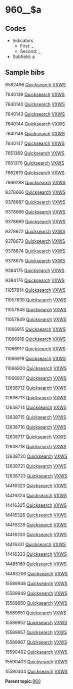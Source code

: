 # 960\_\_$a

## Codes

-   Indicators
    -   First: \_
    -   Second: \_
-   Subfield: a

## Sample bibs

6582496 [Quicksearch](https://search.library.yale.edu/catalog/6582496) [VXWS](http://prodorbis.library.yale.edu:7014/vxws/GetHoldingsService?bibId=6582496)

7640139 [Quicksearch](https://search.library.yale.edu/catalog/7640139) [VXWS](http://prodorbis.library.yale.edu:7014/vxws/GetHoldingsService?bibId=7640139)

7640140 [Quicksearch](https://search.library.yale.edu/catalog/7640140) [VXWS](http://prodorbis.library.yale.edu:7014/vxws/GetHoldingsService?bibId=7640140)

7640143 [Quicksearch](https://search.library.yale.edu/catalog/7640143) [VXWS](http://prodorbis.library.yale.edu:7014/vxws/GetHoldingsService?bibId=7640143)

7640144 [Quicksearch](https://search.library.yale.edu/catalog/7640144) [VXWS](http://prodorbis.library.yale.edu:7014/vxws/GetHoldingsService?bibId=7640144)

7640146 [Quicksearch](https://search.library.yale.edu/catalog/7640146) [VXWS](http://prodorbis.library.yale.edu:7014/vxws/GetHoldingsService?bibId=7640146)

7640147 [Quicksearch](https://search.library.yale.edu/catalog/7640147) [VXWS](http://prodorbis.library.yale.edu:7014/vxws/GetHoldingsService?bibId=7640147)

7651369 [Quicksearch](https://search.library.yale.edu/catalog/7651369) [VXWS](http://prodorbis.library.yale.edu:7014/vxws/GetHoldingsService?bibId=7651369)

7651370 [Quicksearch](https://search.library.yale.edu/catalog/7651370) [VXWS](http://prodorbis.library.yale.edu:7014/vxws/GetHoldingsService?bibId=7651370)

7662619 [Quicksearch](https://search.library.yale.edu/catalog/7662619) [VXWS](http://prodorbis.library.yale.edu:7014/vxws/GetHoldingsService?bibId=7662619)

7669288 [Quicksearch](https://search.library.yale.edu/catalog/7669288) [VXWS](http://prodorbis.library.yale.edu:7014/vxws/GetHoldingsService?bibId=7669288)

9378666 [Quicksearch](https://search.library.yale.edu/catalog/9378666) [VXWS](http://prodorbis.library.yale.edu:7014/vxws/GetHoldingsService?bibId=9378666)

9378667 [Quicksearch](https://search.library.yale.edu/catalog/9378667) [VXWS](http://prodorbis.library.yale.edu:7014/vxws/GetHoldingsService?bibId=9378667)

9378668 [Quicksearch](https://search.library.yale.edu/catalog/9378668) [VXWS](http://prodorbis.library.yale.edu:7014/vxws/GetHoldingsService?bibId=9378668)

9378669 [Quicksearch](https://search.library.yale.edu/catalog/9378669) [VXWS](http://prodorbis.library.yale.edu:7014/vxws/GetHoldingsService?bibId=9378669)

9378672 [Quicksearch](https://search.library.yale.edu/catalog/9378672) [VXWS](http://prodorbis.library.yale.edu:7014/vxws/GetHoldingsService?bibId=9378672)

9378673 [Quicksearch](https://search.library.yale.edu/catalog/9378673) [VXWS](http://prodorbis.library.yale.edu:7014/vxws/GetHoldingsService?bibId=9378673)

9378674 [Quicksearch](https://search.library.yale.edu/catalog/9378674) [VXWS](http://prodorbis.library.yale.edu:7014/vxws/GetHoldingsService?bibId=9378674)

9378675 [Quicksearch](https://search.library.yale.edu/catalog/9378675) [VXWS](http://prodorbis.library.yale.edu:7014/vxws/GetHoldingsService?bibId=9378675)

9384175 [Quicksearch](https://search.library.yale.edu/catalog/9384175) [VXWS](http://prodorbis.library.yale.edu:7014/vxws/GetHoldingsService?bibId=9384175)

9384176 [Quicksearch](https://search.library.yale.edu/catalog/9384176) [VXWS](http://prodorbis.library.yale.edu:7014/vxws/GetHoldingsService?bibId=9384176)

11057814 [Quicksearch](https://search.library.yale.edu/catalog/11057814) [VXWS](http://prodorbis.library.yale.edu:7014/vxws/GetHoldingsService?bibId=11057814)

11057839 [Quicksearch](https://search.library.yale.edu/catalog/11057839) [VXWS](http://prodorbis.library.yale.edu:7014/vxws/GetHoldingsService?bibId=11057839)

11057848 [Quicksearch](https://search.library.yale.edu/catalog/11057848) [VXWS](http://prodorbis.library.yale.edu:7014/vxws/GetHoldingsService?bibId=11057848)

11057849 [Quicksearch](https://search.library.yale.edu/catalog/11057849) [VXWS](http://prodorbis.library.yale.edu:7014/vxws/GetHoldingsService?bibId=11057849)

11066915 [Quicksearch](https://search.library.yale.edu/catalog/11066915) [VXWS](http://prodorbis.library.yale.edu:7014/vxws/GetHoldingsService?bibId=11066915)

11066916 [Quicksearch](https://search.library.yale.edu/catalog/11066916) [VXWS](http://prodorbis.library.yale.edu:7014/vxws/GetHoldingsService?bibId=11066916)

11066917 [Quicksearch](https://search.library.yale.edu/catalog/11066917) [VXWS](http://prodorbis.library.yale.edu:7014/vxws/GetHoldingsService?bibId=11066917)

11066919 [Quicksearch](https://search.library.yale.edu/catalog/11066919) [VXWS](http://prodorbis.library.yale.edu:7014/vxws/GetHoldingsService?bibId=11066919)

11066920 [Quicksearch](https://search.library.yale.edu/catalog/11066920) [VXWS](http://prodorbis.library.yale.edu:7014/vxws/GetHoldingsService?bibId=11066920)

11066927 [Quicksearch](https://search.library.yale.edu/catalog/11066927) [VXWS](http://prodorbis.library.yale.edu:7014/vxws/GetHoldingsService?bibId=11066927)

12638712 [Quicksearch](https://search.library.yale.edu/catalog/12638712) [VXWS](http://prodorbis.library.yale.edu:7014/vxws/GetHoldingsService?bibId=12638712)

12638713 [Quicksearch](https://search.library.yale.edu/catalog/12638713) [VXWS](http://prodorbis.library.yale.edu:7014/vxws/GetHoldingsService?bibId=12638713)

12638714 [Quicksearch](https://search.library.yale.edu/catalog/12638714) [VXWS](http://prodorbis.library.yale.edu:7014/vxws/GetHoldingsService?bibId=12638714)

12638715 [Quicksearch](https://search.library.yale.edu/catalog/12638715) [VXWS](http://prodorbis.library.yale.edu:7014/vxws/GetHoldingsService?bibId=12638715)

12638716 [Quicksearch](https://search.library.yale.edu/catalog/12638716) [VXWS](http://prodorbis.library.yale.edu:7014/vxws/GetHoldingsService?bibId=12638716)

12638717 [Quicksearch](https://search.library.yale.edu/catalog/12638717) [VXWS](http://prodorbis.library.yale.edu:7014/vxws/GetHoldingsService?bibId=12638717)

12638718 [Quicksearch](https://search.library.yale.edu/catalog/12638718) [VXWS](http://prodorbis.library.yale.edu:7014/vxws/GetHoldingsService?bibId=12638718)

12638720 [Quicksearch](https://search.library.yale.edu/catalog/12638720) [VXWS](http://prodorbis.library.yale.edu:7014/vxws/GetHoldingsService?bibId=12638720)

12638721 [Quicksearch](https://search.library.yale.edu/catalog/12638721) [VXWS](http://prodorbis.library.yale.edu:7014/vxws/GetHoldingsService?bibId=12638721)

12638723 [Quicksearch](https://search.library.yale.edu/catalog/12638723) [VXWS](http://prodorbis.library.yale.edu:7014/vxws/GetHoldingsService?bibId=12638723)

14416323 [Quicksearch](https://search.library.yale.edu/catalog/14416323) [VXWS](http://prodorbis.library.yale.edu:7014/vxws/GetHoldingsService?bibId=14416323)

14416324 [Quicksearch](https://search.library.yale.edu/catalog/14416324) [VXWS](http://prodorbis.library.yale.edu:7014/vxws/GetHoldingsService?bibId=14416324)

14416325 [Quicksearch](https://search.library.yale.edu/catalog/14416325) [VXWS](http://prodorbis.library.yale.edu:7014/vxws/GetHoldingsService?bibId=14416325)

14416326 [Quicksearch](https://search.library.yale.edu/catalog/14416326) [VXWS](http://prodorbis.library.yale.edu:7014/vxws/GetHoldingsService?bibId=14416326)

14416328 [Quicksearch](https://search.library.yale.edu/catalog/14416328) [VXWS](http://prodorbis.library.yale.edu:7014/vxws/GetHoldingsService?bibId=14416328)

14416330 [Quicksearch](https://search.library.yale.edu/catalog/14416330) [VXWS](http://prodorbis.library.yale.edu:7014/vxws/GetHoldingsService?bibId=14416330)

14416331 [Quicksearch](https://search.library.yale.edu/catalog/14416331) [VXWS](http://prodorbis.library.yale.edu:7014/vxws/GetHoldingsService?bibId=14416331)

14416333 [Quicksearch](https://search.library.yale.edu/catalog/14416333) [VXWS](http://prodorbis.library.yale.edu:7014/vxws/GetHoldingsService?bibId=14416333)

14485189 [Quicksearch](https://search.library.yale.edu/catalog/14485189) [VXWS](http://prodorbis.library.yale.edu:7014/vxws/GetHoldingsService?bibId=14485189)

14485206 [Quicksearch](https://search.library.yale.edu/catalog/14485206) [VXWS](http://prodorbis.library.yale.edu:7014/vxws/GetHoldingsService?bibId=14485206)

15589948 [Quicksearch](https://search.library.yale.edu/catalog/15589948) [VXWS](http://prodorbis.library.yale.edu:7014/vxws/GetHoldingsService?bibId=15589948)

15589949 [Quicksearch](https://search.library.yale.edu/catalog/15589949) [VXWS](http://prodorbis.library.yale.edu:7014/vxws/GetHoldingsService?bibId=15589949)

15589950 [Quicksearch](https://search.library.yale.edu/catalog/15589950) [VXWS](http://prodorbis.library.yale.edu:7014/vxws/GetHoldingsService?bibId=15589950)

15589951 [Quicksearch](https://search.library.yale.edu/catalog/15589951) [VXWS](http://prodorbis.library.yale.edu:7014/vxws/GetHoldingsService?bibId=15589951)

15589952 [Quicksearch](https://search.library.yale.edu/catalog/15589952) [VXWS](http://prodorbis.library.yale.edu:7014/vxws/GetHoldingsService?bibId=15589952)

15589957 [Quicksearch](https://search.library.yale.edu/catalog/15589957) [VXWS](http://prodorbis.library.yale.edu:7014/vxws/GetHoldingsService?bibId=15589957)

15589967 [Quicksearch](https://search.library.yale.edu/catalog/15589967) [VXWS](http://prodorbis.library.yale.edu:7014/vxws/GetHoldingsService?bibId=15589967)

15590402 [Quicksearch](https://search.library.yale.edu/catalog/15590402) [VXWS](http://prodorbis.library.yale.edu:7014/vxws/GetHoldingsService?bibId=15590402)

15590403 [Quicksearch](https://search.library.yale.edu/catalog/15590403) [VXWS](http://prodorbis.library.yale.edu:7014/vxws/GetHoldingsService?bibId=15590403)

15590404 [Quicksearch](https://search.library.yale.edu/catalog/15590404) [VXWS](http://prodorbis.library.yale.edu:7014/vxws/GetHoldingsService?bibId=15590404)

**Parent topic:**[960](../../tags/960/960.md)

